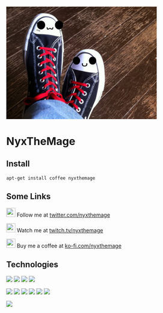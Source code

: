 ![image of NyxTheMage](assets/me.jpg)

# NyxTheMage

## Install

```
apt-get install coffee nyxthemage
```

## Some Links

<img height="24" width="24" src="https://cdn.jsdelivr.net/npm/simple-icons@v3/icons/twitter.svg" /> Follow me at [twitter.com/nyxthemage](https://twitter.com/nyxthemage)

<img height="24" width="24" src="https://cdn.jsdelivr.net/npm/simple-icons@v3/icons/twitch.svg" /> Watch me at [twitch.tv/nyxthemage](https://twitch.tv/nyxthemage)

<img height="24" width="24" src="https://cdn.jsdelivr.net/npm/simple-icons@v3/icons/ko-fi.svg" /> Buy me a coffee at [ko-fi.com/nyxthemage](https://ko-fi.com/nyxthemage)

## Technologies
![](https://img.shields.io/badge/OS-Linux-informational?style=for-the-badge&logo=linux&logoColor=white&color=fcc624)
![](https://img.shields.io/badge/OS-BSD-informational?style=for-the-badge&logo=freebsd&logoColor=white&color=ab2b28)
![](https://img.shields.io/badge/OS-Mac-informational?style=for-the-badge&logo=apple&logoColor=white&color=999999)
![](https://img.shields.io/badge/OS-Windows-informational?style=for-the-badge&logo=windows&logoColor=white&color=0078d6)

![](https://img.shields.io/badge/Code-C-informational?style=for-the-badge&logo=c&logoColor=white&color=a8b9cc)
![](https://img.shields.io/badge/Code-C++-informational?style=for-the-badge&logo=c%2b%2b&logoColor=white&color=00599c)
![](https://img.shields.io/badge/Code-C%23-informational?style=for-the-badge&logo=c-sharp&logoColor=white&color=239120)
![](https://img.shields.io/badge/Code-Javascript-informational?style=for-the-badge&logo=javascript&logoColor=white&color=f7df1e)
![](https://img.shields.io/badge/Code-PHP-informational?style=for-the-badge&logo=php&logoColor=white&color=777bb4)
![](https://img.shields.io/badge/Code-MySQL-informational?style=for-the-badge&logo=mysql&logoColor=white&color=4479a1)

![](https://img.shields.io/badge/Shell-Bash-informational?style=for-the-badge&logo=gnu-bash&logoColor=white&color=4eaa25)
